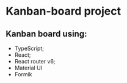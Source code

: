 # Kanban-board project

## Kanban board using:
  - TypeScript;
  - React;
  - React router v6;
  - Material UI
  - Formik